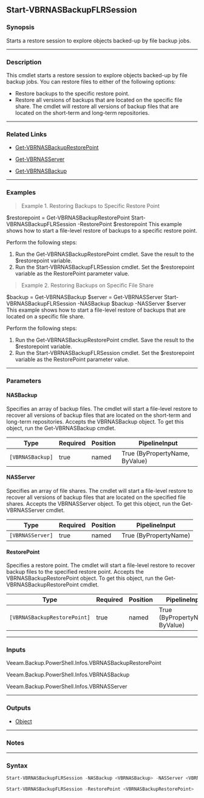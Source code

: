 Start-VBRNASBackupFLRSession
----------------------------

### Synopsis
Starts a restore session to explore objects backed-up by file backup jobs.

---

### Description

This cmdlet starts a restore session to explore objects backed-up by file backup jobs. You can restore files to either of the following options:
- Restore backups to the specific restore point.
- Restore all versions of backups that are located on the specific file share.
The cmdlet will restore all versions of backup files that are located on the short-term and long-term repositories.

---

### Related Links
* [Get-VBRNASBackupRestorePoint](Get-VBRNASBackupRestorePoint)

* [Get-VBRNASServer](Get-VBRNASServer)

* [Get-VBRNASBackup](Get-VBRNASBackup)

---

### Examples
> Example 1. Restoring Backups to Specific Restore Point

$restorepoint = Get-VBRNASBackupRestorePoint
Start-VBRNASBackupFLRSession -RestorePoint $restorepoint
This example shows how to start a file-level restore of backups to a specific restore point.

Perform the following steps:
1. Run the Get-VBRNASBackupRestorePoint cmdlet. Save the result to the $restorepoint variable.
2. Run the Start-VBRNASBackupFLRSession cmdlet. Set the $restorepoint variable as the RestorePoint parameter value.
> Example 2. Restoring Backups on Specific File Share

$backup = Get-VBRNASBackup
$server = Get-VBRNASServer
Start-VBRNASBackupFLRSession -NASBackup $backup -NASServer $server
This example shows how to start a file-level restore of backups that are located on a specific file share.

Perform the following steps:
1. Run the Get-VBRNASBackupRestorePoint cmdlet. Save the result to the $restorepoint variable.
2. Run the Start-VBRNASBackupFLRSession cmdlet. Set the $restorepoint variable as the RestorePoint parameter value.

---

### Parameters
#### **NASBackup**
Specifies an array of backup files.  The cmdlet will start a file-level restore to recover all versions of backup files that are located on the short-term and long-term repositories. Accepts the VBRNASBackup object.  To get this object, run the Get-VBRNASBackup cmdlet.

|Type            |Required|Position|PipelineInput                 |
|----------------|--------|--------|------------------------------|
|`[VBRNASBackup]`|true    |named   |True (ByPropertyName, ByValue)|

#### **NASServer**
Specifies an array of file shares.  The cmdlet will start a file-level restore to recover all versions of backup files that are located on the specified file shares. Accepts the VBRNASServer object.  To get this object, run the Get-VBRNASServer cmdlet.

|Type            |Required|Position|PipelineInput        |
|----------------|--------|--------|---------------------|
|`[VBRNASServer]`|true    |named   |True (ByPropertyName)|

#### **RestorePoint**
Specifies a restore point. The cmdlet will start a file-level restore to recover backup files to the specified restore point. Accepts the VBRNASBackupRestorePoint object.  To get this object, run the Get-VBRNASBackupRestorePoint cmdlet.

|Type                        |Required|Position|PipelineInput                 |
|----------------------------|--------|--------|------------------------------|
|`[VBRNASBackupRestorePoint]`|true    |named   |True (ByPropertyName, ByValue)|

---

### Inputs
Veeam.Backup.PowerShell.Infos.VBRNASBackupRestorePoint

Veeam.Backup.PowerShell.Infos.VBRNASBackup

Veeam.Backup.PowerShell.Infos.VBRNASServer

---

### Outputs
* [Object](https://learn.microsoft.com/en-us/dotnet/api/System.Object)

---

### Notes

---

### Syntax
```PowerShell
Start-VBRNASBackupFLRSession -NASBackup <VBRNASBackup> -NASServer <VBRNASServer> [<CommonParameters>]
```
```PowerShell
Start-VBRNASBackupFLRSession -RestorePoint <VBRNASBackupRestorePoint> [<CommonParameters>]
```
